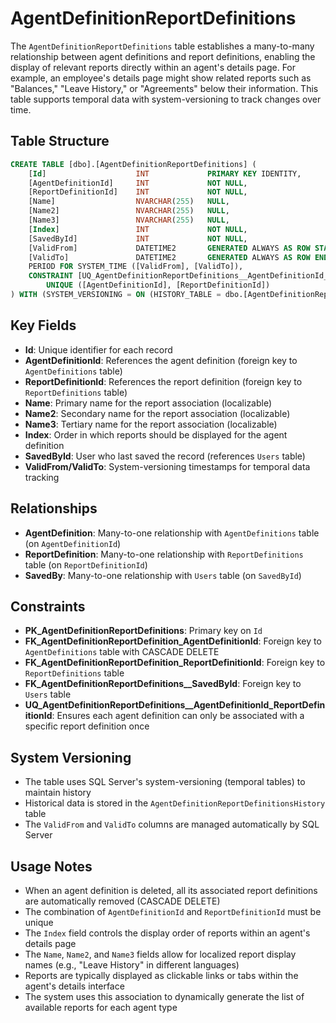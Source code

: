 # AgentDefinitionReportDefinitions

The `AgentDefinitionReportDefinitions` table establishes a many-to-many relationship between agent definitions and report definitions, enabling the display of relevant reports directly within an agent's details page. For example, an employee's details page might show related reports such as "Balances," "Leave History," or "Agreements" below their information. This table supports temporal data with system-versioning to track changes over time.

## Table Structure
```sql
CREATE TABLE [dbo].[AgentDefinitionReportDefinitions] (
    [Id]                    INT             PRIMARY KEY IDENTITY,
    [AgentDefinitionId]     INT             NOT NULL,
    [ReportDefinitionId]    INT             NOT NULL,
    [Name]                  NVARCHAR(255)   NULL,
    [Name2]                 NVARCHAR(255)   NULL,
    [Name3]                 NVARCHAR(255)   NULL,
    [Index]                 INT             NOT NULL,
    [SavedById]             INT             NOT NULL,
    [ValidFrom]             DATETIME2       GENERATED ALWAYS AS ROW START NOT NULL,
    [ValidTo]               DATETIME2       GENERATED ALWAYS AS ROW END HIDDEN NOT NULL,
    PERIOD FOR SYSTEM_TIME ([ValidFrom], [ValidTo]),
    CONSTRAINT [UQ_AgentDefinitionReportDefinitions__AgentDefinitionId_ReportDefinitionId] 
        UNIQUE ([AgentDefinitionId], [ReportDefinitionId])
) WITH (SYSTEM_VERSIONING = ON (HISTORY_TABLE = dbo.[AgentDefinitionReportDefinitionsHistory]));
```

## Key Fields
- **Id**: Unique identifier for each record
- **AgentDefinitionId**: References the agent definition (foreign key to `AgentDefinitions` table)
- **ReportDefinitionId**: References the report definition (foreign key to `ReportDefinitions` table)
- **Name**: Primary name for the report association (localizable)
- **Name2**: Secondary name for the report association (localizable)
- **Name3**: Tertiary name for the report association (localizable)
- **Index**: Order in which reports should be displayed for the agent definition
- **SavedById**: User who last saved the record (references `Users` table)
- **ValidFrom/ValidTo**: System-versioning timestamps for temporal data tracking

## Relationships
- **AgentDefinition**: Many-to-one relationship with `AgentDefinitions` table (on `AgentDefinitionId`)
- **ReportDefinition**: Many-to-one relationship with `ReportDefinitions` table (on `ReportDefinitionId`)
- **SavedBy**: Many-to-one relationship with `Users` table (on `SavedById`)

## Constraints
- **PK_AgentDefinitionReportDefinitions**: Primary key on `Id`
- **FK_AgentDefinitionReportDefinition_AgentDefinitionId**: Foreign key to `AgentDefinitions` table with CASCADE DELETE
- **FK_AgentDefinitionReportDefinition_ReportDefinitionId**: Foreign key to `ReportDefinitions` table
- **FK_AgentDefinitionReportDefinitions__SavedById**: Foreign key to `Users` table
- **UQ_AgentDefinitionReportDefinitions__AgentDefinitionId_ReportDefinitionId**: Ensures each agent definition can only be associated with a specific report definition once

## System Versioning
- The table uses SQL Server's system-versioning (temporal tables) to maintain history
- Historical data is stored in the `AgentDefinitionReportDefinitionsHistory` table
- The `ValidFrom` and `ValidTo` columns are managed automatically by SQL Server

## Usage Notes
- When an agent definition is deleted, all its associated report definitions are automatically removed (CASCADE DELETE)
- The combination of `AgentDefinitionId` and `ReportDefinitionId` must be unique
- The `Index` field controls the display order of reports within an agent's details page
- The `Name`, `Name2`, and `Name3` fields allow for localized report display names (e.g., "Leave History" in different languages)
- Reports are typically displayed as clickable links or tabs within the agent's details interface
- The system uses this association to dynamically generate the list of available reports for each agent type
